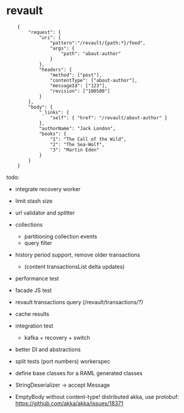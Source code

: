 # revault

```
    {
        "request": {
            "uri": {
                "pattern":"/revault/{path:*}/feed",
                "args": {
                    "path": "about-author"
                }
            },
            "headers": {
                "method": ["post"],
                "contentType": ["about-author"],
                "messageId": ["123"],
                "revision": ["100500"]
            }
        },
        "body": {
            "_links": {
                "self": { "href": "/revault/about-author" }
            },
            "authorName": "Jack London",
            "books": {
                "1": "The Call of the Wild",
                "2": "The Sea-Wolf",
                "3": "Martin Eden"
            }
        }
    }
```

todo:
  * integrate recovery worker
  * limit stash size
  * url validator and splitter

  * collections
    + partitioning collection events
    + query filter
  * history period support, remove older transactions
    + (content transactionsList delta updates)
  * performance test
  * facade JS test
  * revault transactions query (/revault/transactions/?)
  * cache results
  * integration test
    + kafka + recovery + switch
  * better DI and abstractions
  * split tests (port numbers) workerspec
  * define base classes for a RAML generated classes
  * StringDeserializer -> accept Message
  * EmptyBody without content-type!
    distributed akka, use protobuf: https://github.com/akka/akka/issues/18371
